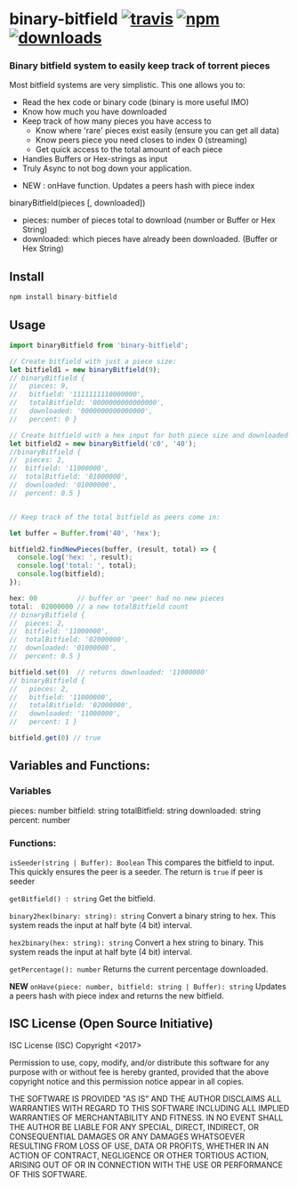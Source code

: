 # binary-bitfield [![travis][travis-image]][travis-url] [![npm][npm-image]][npm-url] [![downloads][downloads-image]][downloads-url]

[travis-image]: https://travis-ci.org/CraigglesO/binary-bitfield.svg?branch=master
[travis-url]: https://travis-ci.org/oconnorct1/binary-bitfield
[npm-image]: https://img.shields.io/npm/v/binary-bitfield.svg
[npm-url]: https://npmjs.org/package/binary-bitfield
[downloads-image]: https://img.shields.io/npm/dm/binary-bitfield.svg
[downloads-url]: https://npmjs.org/package/binary-bitfield

### Binary bitfield system to easily keep track of torrent pieces

Most bitfield systems are very simplistic. This one allows you to:

- Read the hex code or binary code (binary is more useful IMO)
- Know how much you have downloaded
- Keep track of how many pieces you have access to
  - Know where 'rare' pieces exist easily (ensure you can get all data)
  - Know peers piece you need closes to index 0 (streaming)
  - Get quick access to the total amount of each piece
- Handles Buffers or Hex-strings as input
- Truly Async to not bog down your application.

* NEW : onHave function. Updates a peers hash with piece index


binaryBitfield(pieces [, downloaded])
  - pieces: number of pieces total to download (number or Buffer or Hex String)
  - downloaded: which pieces have already been downloaded. (Buffer or Hex String)

## Install

``` typescript
npm install binary-bitfield
```

## Usage
``` typescript
import binaryBitfield from 'binary-bitfield';

// Create bitfield with just a piece size:
let bitfield1 = new binaryBitfield(9);
// binaryBitfield {
//   pieces: 9,
//   bitfield: '1111111110000000',
//   totalBitfield: '0000000000000000',
//   downloaded: '0000000000000000',
//   percent: 0 }

// Create bitfield with a hex input for both piece size and downloaded
let bitfield2 = new binaryBitfield('c0', '40');
//binaryBitfield {
//  pieces: 2,
//  bitfield: '11000000',
//  totalBitfield: '01000000',
//  downloaded: '01000000',
//  percent: 0.5 }


// Keep track of the total bitfield as peers come in:

let buffer = Buffer.from('40', 'hex');

bitfield2.findNewPieces(buffer, (result, total) => {
  console.log('hex: ', result);
  console.log('total: ', total);
  console.log(bitfield);
});

hex: 00          // buffer or 'peer' had no new pieces
total:  02000000 // a new totalBitfield count
// binaryBitfield {
//  pieces: 2,
//  bitfield: '11000000',
//  totalBitfield: '02000000',
//  downloaded: '01000000',
//  percent: 0.5 }

bitfield.set(0)  // returns downloaded: '11000000'
// binaryBitfield {
//   pieces: 2,
//   bitfield: '11000000',
//   totalBitfield: '02000000',
//   downloaded: '11000000',
//   percent: 1 }

bitfield.get(0) // true

```



## Variables and Functions:

### Variables

pieces:        number
bitfield:      string
totalBitfield: string
downloaded:    string
percent:       number

### Functions:

`isSeeder(string | Buffer): Boolean`
This compares the bitfield to input. This quickly ensures the peer is a seeder.
The return is `true` if peer is seeder

`getBitfield() : string`
Get the bitfield.

`binary2hex(binary: string): string`
Convert a binary string to hex. This system reads the input at half byte (4 bit) interval.

`hex2binary(hex: string): string`
Convert a hex string to binary. This system reads the input at half byte (4 bit) interval.

`getPercentage(): number`
Returns the current percentage downloaded.

**NEW** `onHave(piece: number, bitfield: string | Buffer): string`
Updates a peers hash with piece index and returns the new bitfield.


## ISC License (Open Source Initiative)

ISC License (ISC)
Copyright <2017> <Craig OConnor>

Permission to use, copy, modify, and/or distribute this software for any purpose with or without fee is hereby granted, provided that the above copyright notice and this permission notice appear in all copies.

THE SOFTWARE IS PROVIDED "AS IS" AND THE AUTHOR DISCLAIMS ALL WARRANTIES WITH REGARD TO THIS SOFTWARE INCLUDING ALL IMPLIED WARRANTIES OF MERCHANTABILITY AND FITNESS. IN NO EVENT SHALL THE AUTHOR BE LIABLE FOR ANY SPECIAL, DIRECT, INDIRECT, OR CONSEQUENTIAL DAMAGES OR ANY DAMAGES WHATSOEVER RESULTING FROM LOSS OF USE, DATA OR PROFITS, WHETHER IN AN ACTION OF CONTRACT, NEGLIGENCE OR OTHER TORTIOUS ACTION, ARISING OUT OF OR IN CONNECTION WITH THE USE OR PERFORMANCE OF THIS SOFTWARE.
